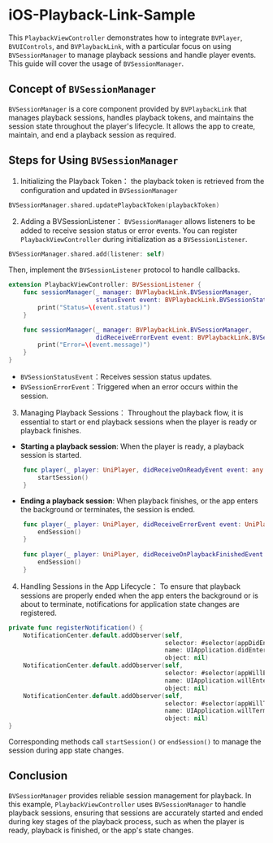 # iOS-Playback-Link-Sample

This `PlaybackViewController` demonstrates how to integrate `BVPlayer`, `BVUIControls`, and `BVPlaybackLink`, with a particular focus on using `BVSessionManager` to manage playback sessions and handle player events. 
This guide will cover the usage of `BVSessionManager`.

## Concept of `BVSessionManager`
`BVSessionManager` is a core component provided by `BVPlaybackLink` that manages playback sessions, handles playback tokens, and maintains the session state throughout the player's lifecycle. It allows the app to create, maintain, and end a playback session as required.

## Steps for Using `BVSessionManager`

1. Initializing the Playback Token：
the playback token is retrieved from the configuration and updated in `BVSessionManager`
```swift
BVSessionManager.shared.updatePlaybackToken(playbackToken)
```
2. Adding a BVSessionListener：
`BVSessionManager` allows listeners to be added to receive session status or error events. 
You can register `PlaybackViewController` during initialization as a `BVSessionListener`.
```swift
BVSessionManager.shared.add(listener: self)
```
Then, implement the `BVSessionListener` protocol to handle callbacks.
```swift
extension PlaybackViewController: BVSessionListener {
    func sessionManager(_ manager: BVPlaybackLink.BVSessionManager,
                        statusEvent event: BVPlaybackLink.BVSessionStatusEvent) {
        print("Status=\(event.status)")
    }

    func sessionManager(_ manager: BVPlaybackLink.BVSessionManager,
                        didReceiveErrorEvent event: BVPlaybackLink.BVSessionErrorEvent) {
        print("Error=\(event.message)")
    }
}
```
- `BVSessionStatusEvent`：Receives session status updates.
- `BVSessionErrorEvent`：Triggered when an error occurs within the session.

3. Managing Playback Sessions：
Throughout the playback flow, it is essential to start or end playback sessions when the player is ready or playback finishes.

- **Starting a playback session**: When the player is ready, a playback session is started.
```swift
    func player(_ player: UniPlayer, didReceiveOnReadyEvent event: any UniEvent) {
        startSession()
    }
```

- **Ending a playback session**: When playback finishes, or the app enters the background or terminates, the session is ended.
```swift
    func player(_ player: UniPlayer, didReceiveErrorEvent event: UniPlayerErrorEvent) {
        endSession()
    }
    
    func player(_ player: UniPlayer, didReceiveOnPlaybackFinishedEvent event: any UniEvent) {
        endSession()
    }
```

4.  Handling Sessions in the App Lifecycle：
To ensure that playback sessions are properly ended when the app enters the background or is about to terminate, notifications for application state changes are registered.
```swift
private func registerNotification() {
    NotificationCenter.default.addObserver(self,
                                           selector: #selector(appDidEnterBackground),
                                           name: UIApplication.didEnterBackgroundNotification,
                                           object: nil)
    NotificationCenter.default.addObserver(self,
                                           selector: #selector(appWillEnterForeground),
                                           name: UIApplication.willEnterForegroundNotification,
                                           object: nil)
    NotificationCenter.default.addObserver(self,
                                           selector: #selector(appWillTerminate),
                                           name: UIApplication.willTerminateNotification,
                                           object: nil)
}
```
Corresponding methods call `startSession()` or `endSession()` to manage the session during app state changes.

## Conclusion
`BVSessionManager` provides reliable session management for playback. In this example, `PlaybackViewController` uses `BVSessionManager` to handle playback sessions, ensuring that sessions are accurately started and ended during key stages of the playback process, such as when the player is ready, playback is finished, or the app's state changes.

